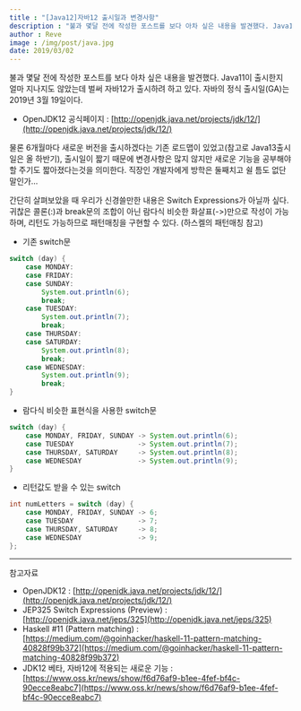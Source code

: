```yaml
---
title : "[Java12]자바12 출시일과 변경사항"
description : "불과 몇달 전에 작성한 포스트를 보다 아차 싶은 내용을 발견했다. Java11이 출시한지 얼마 지나지도 않았는데 벌써 자바12가 출시하려 하고 있다. 자바의 정식 출시일(GA)는 2019년 3월 19일이다."
author : Reve
image : /img/post/java.jpg
date: 2019/03/02
---
```


불과 몇달 전에 작성한 포스트를 보다 아차 싶은 내용을 발견했다. Java11이 출시한지 얼마 지나지도 않았는데 벌써 자바12가 출시하려 하고 있다. 자바의 정식 출시일(GA)는 2019년 3월 19일이다.

- OpenJDK12 공식페이지 : [http://openjdk.java.net/projects/jdk/12/](http://openjdk.java.net/projects/jdk/12/)

물론 6개월마다 새로운 버전을 출시하겠다는 기존 로드맵이 있었고(참고로 Java13출시일은 올 하반기), 
출시일이 짧기 때문에 변경사항은 많지 않지만 새로운 기능을 공부해야 할 주기도 짧아졌다는것을 의미한다. 
직장인 개발자에게 방학은 둘째치고 쉴 틈도 없단 말인가...

간단히 살펴보았을 때 우리가 신경쓸만한 내용은 Switch Expressions가 아닐까 싶다. 
귀찮은 콜론(:)과 break문의 조합이 아닌 람다식 비슷한 화살표(->)만으로 작성이 가능하며, 
리턴도 가능하므로 패턴매칭을 구현할 수 있다. (하스켈의 패턴매칭 참고)

- 기존 switch문
```java
switch (day) {
    case MONDAY:
    case FRIDAY:
    case SUNDAY:
        System.out.println(6);
        break;
    case TUESDAY:
        System.out.println(7);
        break;
    case THURSDAY:
    case SATURDAY:
        System.out.println(8);
        break;
    case WEDNESDAY:
        System.out.println(9);
        break;
}
```

- 람다식 비슷한 표현식을 사용한 switch문
```java
switch (day) {
    case MONDAY, FRIDAY, SUNDAY -> System.out.println(6);
    case TUESDAY                -> System.out.println(7);
    case THURSDAY, SATURDAY     -> System.out.println(8);
    case WEDNESDAY              -> System.out.println(9);
}
```

- 리턴값도 받을 수 있는 switch
```java
int numLetters = switch (day) {
    case MONDAY, FRIDAY, SUNDAY -> 6;
    case TUESDAY                -> 7;
    case THURSDAY, SATURDAY     -> 8;
    case WEDNESDAY              -> 9;
};
```

---

참고자료

- OpenJDK12 : [http://openjdk.java.net/projects/jdk/12/](http://openjdk.java.net/projects/jdk/12/)
- JEP325 Switch Expressions (Preview) : [http://openjdk.java.net/jeps/325](http://openjdk.java.net/jeps/325)
- Haskell #11 (Pattern matching) : [https://medium.com/@goinhacker/haskell-11-pattern-matching-40828f99b372](https://medium.com/@goinhacker/haskell-11-pattern-matching-40828f99b372)
- JDK12 베타, 자바12에 적용되는 새로운 기능 : [https://www.oss.kr/news/show/f6d76af9-b1ee-4fef-bf4c-90ecce8eabc7](https://www.oss.kr/news/show/f6d76af9-b1ee-4fef-bf4c-90ecce8eabc7)
